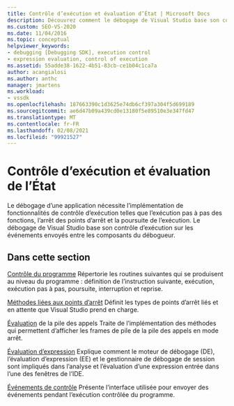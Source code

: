 ```yaml
---
title: Contrôle d’exécution et évaluation d’État | Microsoft Docs
description: Découvrez comment le débogage de Visual Studio base son contrôle d’exécution sur les événements envoyés entre les composants du débogueur.
ms.custom: SEO-VS-2020
ms.date: 11/04/2016
ms.topic: conceptual
helpviewer_keywords:
- debugging [Debugging SDK], execution control
- expression evaluation, control of execution
ms.assetid: 55adde38-1622-4b51-83cb-ce1b04c1ca7a
author: acangialosi
ms.author: anthc
manager: jmartens
ms.workload:
- vssdk
ms.openlocfilehash: 187663390c1d3625e74db6cf397a304f5d699189
ms.sourcegitcommit: ae6d47b09a439cd0e13180f5e89510e3e347fd47
ms.translationtype: MT
ms.contentlocale: fr-FR
ms.lasthandoff: 02/08/2021
ms.locfileid: "99921527"
---
```

# <a name="execution-control-and-state-evaluation"></a>Contrôle d’exécution et évaluation de l’État
Le débogage d’une application nécessite l’implémentation de fonctionnalités de contrôle d’exécution telles que l’exécution pas à pas des fonctions, l’arrêt des points d’arrêt et la poursuite de l’exécution. Le débogage de Visual Studio base son contrôle d’exécution sur les événements envoyés entre les composants du débogueur.

## <a name="in-this-section"></a>Dans cette section
 [Contrôle du programme](../../extensibility/debugger/program-control.md) Répertorie les routines suivantes qui se produisent au niveau du programme : définition de l’instruction suivante, exécution, exécution pas à pas, poursuite, interruption et reprise.

 [Méthodes liées aux points d’arrêt](../../extensibility/debugger/breakpoint-related-methods.md) Définit les types de points d’arrêt liés et en attente que Visual Studio prend en charge.

 [Évaluation](../../extensibility/debugger/call-stack-evaluation.md) de la pile des appels Traite de l’implémentation des méthodes qui permettent d’afficher les frames de pile de la pile des appels en mode arrêt.

 [Évaluation d’expression](../../extensibility/debugger/expression-evaluation-visual-studio-debugging-sdk.md) Explique comment le moteur de débogage (DE), l’évaluation d’expression (EE) et le gestionnaire de débogage de session sont impliqués dans l’analyse et l’évaluation d’une expression entrée dans l’une des fenêtres de l’IDE.

 [Événements de contrôle](../../extensibility/debugger/control-events.md) Présente l’interface utilisée pour envoyer des événements pendant l’exécution contrôlée du programme.
